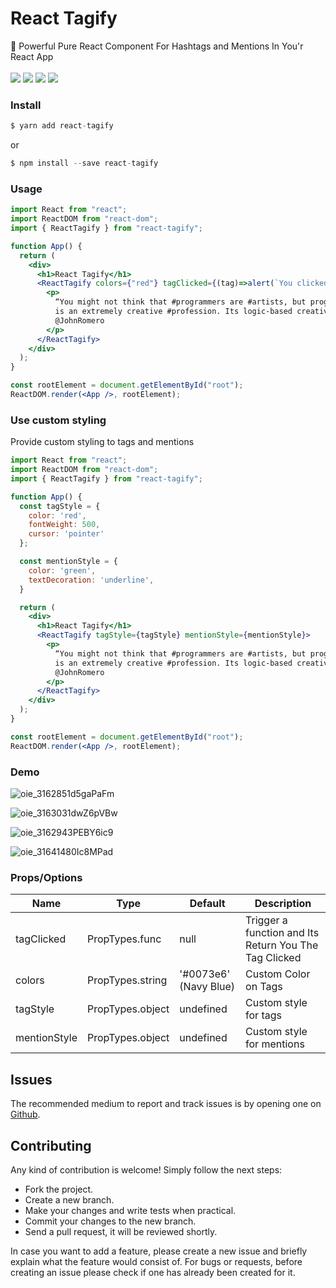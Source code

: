 # React Tagify
📢 Powerful Pure React Component For Hashtags and Mentions In You'r React App
<br />
<br />
<img src="https://img.shields.io/github/package-json/v/E-RROR/react-tagify/master?color=green&label=Version&style=flat-square"/>
<span>
<img src="https://img.shields.io/npm/v/react-tagify?color=red&style=flat-square" />
</span>
<span>
<img src="https://img.shields.io/npm/dw/react-tagify?style=flat-square" />
</span>
<span>
<img src="https://img.shields.io/github/size/E-RROR/react-tagify/lib/ReactTagify.js?style=flat-square" />
</span>

### Install
```js
$ yarn add react-tagify
```
or
```js
$ npm install --save react-tagify
```
### Usage
```jsx
import React from "react";
import ReactDOM from "react-dom";
import { ReactTagify } from "react-tagify";

function App() {
  return (
    <div>
      <h1>React Tagify</h1>
      <ReactTagify colors={"red"} tagClicked={(tag)=>alert(`You clicked on ${tag} tag`)}>
        <p>
          “You might not think that #programmers are #artists, but programming
          is an extremely creative #profession. Its logic-based creativity”
          @JohnRomero
        </p>
      </ReactTagify>
    </div>
  );
}

const rootElement = document.getElementById("root");
ReactDOM.render(<App />, rootElement);
```

### Use custom styling
Provide custom styling to tags and mentions

```jsx
import React from "react";
import ReactDOM from "react-dom";
import { ReactTagify } from "react-tagify";

function App() {
  const tagStyle = {
    color: 'red',
    fontWeight: 500,
    cursor: 'pointer'
  };

  const mentionStyle = {
    color: 'green',
    textDecoration: 'underline',
  }

  return (
    <div>
      <h1>React Tagify</h1>
      <ReactTagify tagStyle={tagStyle} mentionStyle={mentionStyle}>
        <p>
          “You might not think that #programmers are #artists, but programming
          is an extremely creative #profession. Its logic-based creativity”
          @JohnRomero
        </p>
      </ReactTagify>
    </div>
  );
}

const rootElement = document.getElementById("root");
ReactDOM.render(<App />, rootElement);
```

### Demo

![oie_3162851d5gaPaFm](https://user-images.githubusercontent.com/25178257/71611319-e0e2e180-2bbd-11ea-8cc5-e9e2c2b91a7f.gif)

![oie_3163031dwZ6pVBw](https://user-images.githubusercontent.com/25178257/71611320-e0e2e180-2bbd-11ea-9c73-5fd21359a393.gif)

![oie_3162943PEBY6ic9](https://user-images.githubusercontent.com/25178257/71611321-e0e2e180-2bbd-11ea-8822-9e6d63a5779c.gif)

![oie_31641480Ic8MPad](https://user-images.githubusercontent.com/25178257/71611397-70889000-2bbe-11ea-863e-3ac79b8342ec.gif)


### Props/Options

| Name | Type| Default | Description |
| --- | --- | --- | --- |
| tagClicked | PropTypes.func | null | Trigger a function and Its Return You The Tag Clicked |
| colors  | PropTypes.string | '#0073e6' (Navy Blue) | Custom Color on Tags |
| tagStyle  | PropTypes.object | undefined | Custom style for tags |
| mentionStyle  | PropTypes.object | undefined | Custom style for mentions |


## Issues
The recommended medium to report and track issues is by opening one on [Github](https://github.com/E-RROR/react-tagify/issues).

## Contributing
 Any kind of contribution is welcome! Simply follow the next steps:

* Fork the project.
* Create a new branch.
* Make your changes and write tests when practical.
* Commit your changes to the new branch.
* Send a pull request, it will be reviewed shortly.

In case you want to add a feature, please create a new issue and briefly explain what the feature would consist of. For bugs or requests, before creating an issue please check if one has already been created for it.
